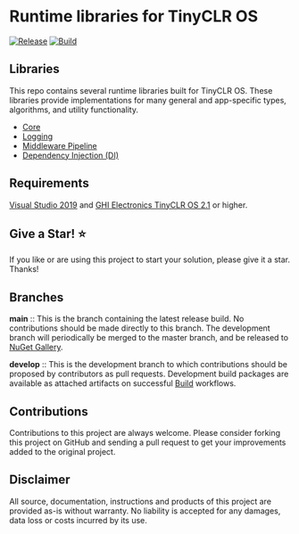 # Runtime libraries for TinyCLR OS

[![Release](https://github.com/bytewizer/runtime/actions/workflows/release.yml/badge.svg)](https://github.com/bytewizer/runtime/actions/workflows/release.yml)
[![Build](https://github.com/bytewizer/runtime/actions/workflows/actions.yml/badge.svg)](https://github.com/bytewizer/runtime/actions/workflows/actions.yml)

## Libraries

This repo contains several runtime libraries built for TinyCLR OS. These libraries provide implementations for many general and app-specific types, algorithms, and utility functionality.

* <a href="https://github.com/bytewizer/runtime/tree/develop/src/Bytewizer.TinyCLR.Core">Core</a> 
* <a href="https://github.com/bytewizer/runtime/tree/develop/src/Bytewizer.TinyCLR.Logging">Logging</a> 
* <a href="https://github.com/bytewizer/runtime/tree/develop/src/Bytewizer.TinyCLR.Pipeline">Middleware Pipeline</a> 
* <a href="https://github.com/bytewizer/runtime/tree/develop/src/Bytewizer.TinyCLR.DependencyInjection">Dependency Injection (DI)</a> 

## Requirements

<a href="https://visualstudio.microsoft.com/downloads/">Visual Studio 2019</a> and <a href="https://www.ghielectronics.com/">GHI Electronics TinyCLR OS 2.1</a> or higher.  

## Give a Star! :star:

If you like or are using this project to start your solution, please give it a star. Thanks!

## Branches

**main** :: This is the branch containing the latest release build. No contributions should be made directly to this branch. The development branch will periodically be merged to the master branch, and be released to [NuGet Gallery](https://www.nuget.org).

**develop** :: This is the development branch to which contributions should be proposed by contributors as pull requests. Development build packages are available as attached artifacts on successful [Build](https://github.com/bytewizer/microserver/actions/workflows/actions.yml) workflows.

## Contributions

Contributions to this project are always welcome. Please consider forking this project on GitHub and sending a pull request to get your improvements added to the original project.

## Disclaimer

All source, documentation, instructions and products of this project are provided as-is without warranty. No liability is accepted for any damages, data loss or costs incurred by its use.